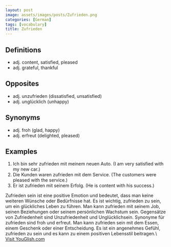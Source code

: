 ```yaml
---
layout: post
image: assets/images/posts/Zufrieden.png
categories: [German]
tags: [vocabulary]
title: Zufrieden
---
```


## Definitions
- adj. content, satisfied, pleased
- adj. grateful, thankful

## Opposites
- adj. unzufrieden (dissatisfied, unsatisfied)
- adj. unglücklich (unhappy)

## Synonyms
- adj. froh (glad, happy)
- adj. erfreut (delighted, pleased)

## Examples
1. Ich bin sehr zufrieden mit meinem neuen Auto. (I am very satisfied with my new car.)
2. Die Kunden waren zufrieden mit dem Service. (The customers were pleased with the service.)
3. Er ist zufrieden mit seinem Erfolg. (He is content with his success.)

Zufrieden sein ist eine positive Emotion und bedeutet, dass man keine weiteren Wünsche oder Bedürfnisse hat. Es ist wichtig, zufrieden zu sein, um ein glückliches Leben zu führen. Man kann zufrieden mit seinem Job, seinen Beziehungen oder seinem persönlichen Wachstum sein. Gegensätze von Zufriedenheit sind Unzufriedenheit und Unglücklichsein. Synonyme für zufrieden sind froh und erfreut. Man kann zufrieden sein mit dem Essen, einem Geschenk oder einer Entscheidung. Es ist ein angenehmes Gefühl, zufrieden zu sein und es kann zu einem positiven Lebensstil beitragen.\ <a id="yg-widget-0" class="youglish-widget" data-query="Zufrieden" data-lang="german" data-components="8412" data-auto-start="0" data-bkg-color="theme_light" data-title="How%20to%20pronounce%20Zufrieden%20in%20German"  rel="nofollow" href="https://youglish.com">Visit YouGlish.com</a><script async src="https://youglish.com/public/emb/widget.js" charset="utf-8"></script>